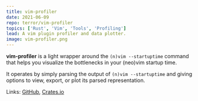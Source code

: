 ```yaml
---
title: vim-profiler
date: 2021-06-09
repo: terror/vim-profiler
topics: ['Rust', 'Vim', 'Tools', 'Profiling']
lead: A vim plugin profiler and data plotter.
image: vim-profiler.png
---
```


**vim-profiler** is a light wrapper around the `(n)vim --startuptime` command
that helps you visualize the bottlenecks in your (neo)vim startup time.

It operates by simply parsing the output of `(n)vim --startuptime` and giving
options to view, export, or plot its parsed representation.

Links: [GitHub](https://github.com/mistih/vim-profiler),
[Crates.io](https://crates.io/crates/vim-profiler)
